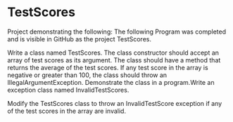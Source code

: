 # TestScores

Project demonstrating the following:
The following Program was completed and is visible in GitHub as the project TestScores.

Write a class named TestScores. 
  The class constructor should accept an array of test scores as its argument. 
  The class should have a method that returns the average of the test scores. 
    If any test score in the array is negative or greater than 100, the class should throw an IllegalArgumentException.
  Demonstrate the class in a program.Write an exception class named InvalidTestScores. 

Modify the TestScores class to throw an InvalidTestScore exception if any of the test scores in the array are invalid. 
